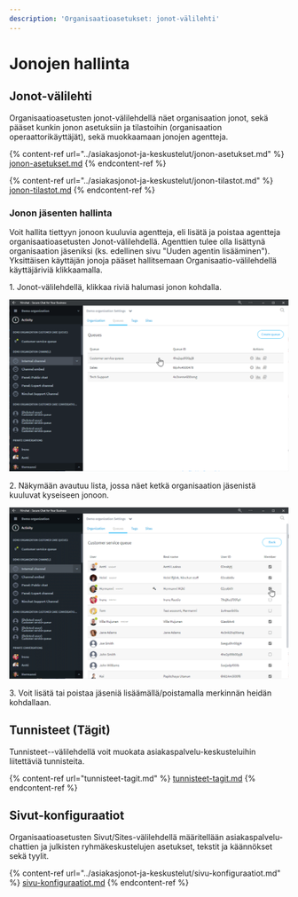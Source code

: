 ```yaml
---
description: 'Organisaatioasetukset: jonot-välilehti'
---
```


# Jonojen hallinta

## Jonot-välilehti <a href="#jonot-valilehti" id="jonot-valilehti"></a>

Organisaatioasetusten jonot-välilehdellä näet organisaation jonot, sekä pääset kunkin jonon asetuksiin ja tilastoihin (organisaation operaattorikäyttäjät), sekä muokkaamaan jonojen agentteja.

{% content-ref url="../asiakasjonot-ja-keskustelut/jonon-asetukset.md" %}
[jonon-asetukset.md](../asiakasjonot-ja-keskustelut/jonon-asetukset.md)
{% endcontent-ref %}

{% content-ref url="../asiakasjonot-ja-keskustelut/jonon-tilastot.md" %}
[jonon-tilastot.md](../asiakasjonot-ja-keskustelut/jonon-tilastot.md)
{% endcontent-ref %}

### Jonon jäsenten hallinta <a href="#jonon-jasenten-hallinta" id="jonon-jasenten-hallinta"></a>

Voit hallita tiettyyn jonoon kuuluvia agentteja, eli lisätä ja poistaa agentteja organisaatioasetusten Jonot-välilehdellä. Agenttien tulee olla lisättynä organisaation jäseniksi (ks. edellinen sivu "Uuden agentin lisääminen").\
Yksittäisen käyttäjän jonoja pääset hallitsemaan Organisaatio-välilehdellä käyttäjäriviä klikkaamalla.

1\. Jonot-välilehdellä, klikkaa riviä halumasi jonon kohdalla.

![Valitse jono, jonka vastaajia haluat muokata](<../.gitbook/assets/organization-queues-select (1).png>)

2\. Näkymään avautuu lista, jossa näet ketkä organisaation jäsenistä kuuluvat kyseiseen jonoon.

![Lisää tai poista organisaation jäseniä jonon vastaajista](../.gitbook/assets/organization-queues-members.png)

3\. Voit lisätä tai poistaa jäseniä lisäämällä/poistamalla merkinnän heidän kohdallaan.

## Tunnisteet (Tägit)  <a href="#keskustelumerkintojen-hallinta-tagit" id="keskustelumerkintojen-hallinta-tagit"></a>

Tunnisteet--välilehdellä voit muokata asiakaspalvelu-keskusteluihin liitettäviä tunnisteita.

{% content-ref url="tunnisteet-tagit.md" %}
[tunnisteet-tagit.md](tunnisteet-tagit.md)
{% endcontent-ref %}

## Sivut-konfiguraatiot

Organisaatioasetusten Sivut/Sites-välilehdellä määritellään asiakaspalvelu-chattien ja julkisten ryhmäkeskustelujen asetukset, tekstit ja käännökset sekä tyylit.

{% content-ref url="../asiakasjonot-ja-keskustelut/sivu-konfiguraatiot.md" %}
[sivu-konfiguraatiot.md](../asiakasjonot-ja-keskustelut/sivu-konfiguraatiot.md)
{% endcontent-ref %}
